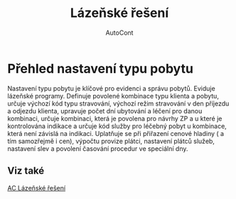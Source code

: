 ﻿---
    title: "Lázeňské řešení"
    author: AutoCont
    ms.date: 04/30/2018
    ms.topic: article
    ms.prod: dynamics-nav-2017
    ms.contentlocale: cs-cz
    ms.lasthandoff: 04/30/2018
---

# Přehled nastavení typu pobytu

Nastavení typu pobytu je klíčové pro evidenci a správu pobytů. Eviduje lázeňské programy. Definuje povolené kombinace typu klienta a pobytu, určuje výchozí kód typu stravování, výchozí režim stravování v den příjezdu a odjezdu klienta, upravuje počet dní ubytování a léčení pro danou kombinaci, určuje kombinaci, která je povolena pro návrhy ZP a u které je kontrolována indikace a určuje kód služby pro léčebný pobyt u kombinace, která není závislá na indikaci.
Uplatňuje se při přiřazení cenové hladiny ( a tím samozřejmě i cen), výpočtu provize plátci, nastavení plátců služeb, nastavení slev a povolení časování procedur ve speciální dny. 



## <a name="see-also"></a>Viz také
[AC Lázeňské řešení](ac-spa-solution.md)